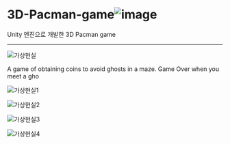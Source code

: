 # 3D-Pacman-game![image](https://user-images.githubusercontent.com/26848932/81146597-94684200-8fb3-11ea-8fc0-6c9167ec86d3.png)
Unity 엔진으로 개발한 3D Pacman game 

---------------------------------------------------------------------------------------------------------
![가상현실](https://user-images.githubusercontent.com/26848932/81145974-5d456100-8fb2-11ea-800f-5afac60a6cef.png)

A game of obtaining coins to avoid ghosts in a maze.
Game Over when you meet a gho

![가상현실1](https://user-images.githubusercontent.com/26848932/81146186-bd3c0780-8fb2-11ea-87a0-528a57413628.png)


![가상현실2](https://user-images.githubusercontent.com/26848932/81146189-bdd49e00-8fb2-11ea-9611-ce1ee3275d5b.png)


![가상현실3](https://user-images.githubusercontent.com/26848932/81146190-be6d3480-8fb2-11ea-9390-2823747c5ace.png)


![가상현실4](https://user-images.githubusercontent.com/26848932/81146191-be6d3480-8fb2-11ea-87de-3ea1e7b596aa.png)

